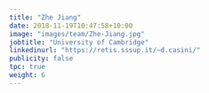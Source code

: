 ```yaml
---
title: "Zhe Jiang"
date: 2018-11-19T10:47:58+10:00
image: "images/team/Zhe-Jiang.jpg"
jobtitle: "University of Cambridge"
linkedinurl: "https://retis.sssup.it/~d.casini/"
publicity: false
tpc: true
weight: 6
---
```


